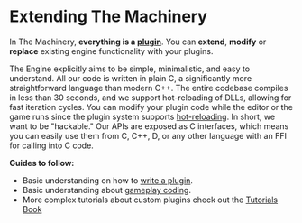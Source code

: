 # Extending The Machinery

In The Machinery, **everything is a [plugin]({{base_url}}extending_the_machinery/the_plugin_system.html)**. You can **extend**, **modify** or **replace** existing engine functionality with your plugins. 

The Engine explicitly aims to be simple, minimalistic, and easy to understand. All our code is written in plain C, a significantly more straightforward language than modern C++. The entire codebase compiles in less than 30 seconds, and we support hot-reloading of DLLs, allowing for fast iteration cycles. You can modify your plugin code while the editor or the game runs since the plugin system supports [hot-reloading]({{base_url}}extending_the_machinery/hot-reloading.html). In short, we want to be "hackable." Our APIs are exposed as C interfaces, which means you can easily use them from C, C++, D, or any other language with an FFI for calling into C code.



**Guides to follow:**

- Basic understanding on how to [write a plugin]({{base_url}}extending_the_machinery/write-a-plugin.html).
- Basic understanding about [gameplay coding]({{base_url}}gameplay_coding/index.html).
- More complex tutorials about custom plugins check out the [Tutorials Book]({{base_url}})

